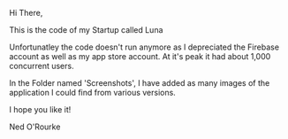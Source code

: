 Hi There,

This is the code of my Startup called Luna

Unfortunatley the code doesn't run anymore as I depreciated the Firebase account as well as my app store account. At it's peak it had about 1,000 concurrent users.

In the Folder named 'Screenshots', I have added as many images of the application I could find from various versions.

I hope you like it!

Ned O'Rourke
